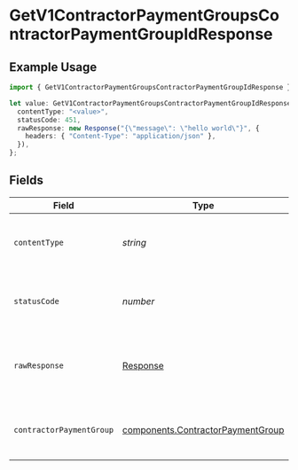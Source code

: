 # GetV1ContractorPaymentGroupsContractorPaymentGroupIdResponse

## Example Usage

```typescript
import { GetV1ContractorPaymentGroupsContractorPaymentGroupIdResponse } from "@gusto/embedded-api/models/operations";

let value: GetV1ContractorPaymentGroupsContractorPaymentGroupIdResponse = {
  contentType: "<value>",
  statusCode: 451,
  rawResponse: new Response("{\"message\": \"hello world\"}", {
    headers: { "Content-Type": "application/json" },
  }),
};
```

## Fields

| Field                                                                                  | Type                                                                                   | Required                                                                               | Description                                                                            |
| -------------------------------------------------------------------------------------- | -------------------------------------------------------------------------------------- | -------------------------------------------------------------------------------------- | -------------------------------------------------------------------------------------- |
| `contentType`                                                                          | *string*                                                                               | :heavy_check_mark:                                                                     | HTTP response content type for this operation                                          |
| `statusCode`                                                                           | *number*                                                                               | :heavy_check_mark:                                                                     | HTTP response status code for this operation                                           |
| `rawResponse`                                                                          | [Response](https://developer.mozilla.org/en-US/docs/Web/API/Response)                  | :heavy_check_mark:                                                                     | Raw HTTP response; suitable for custom response parsing                                |
| `contractorPaymentGroup`                                                               | [components.ContractorPaymentGroup](../../models/components/contractorpaymentgroup.md) | :heavy_minus_sign:                                                                     | Full contractor payment group object                                                   |